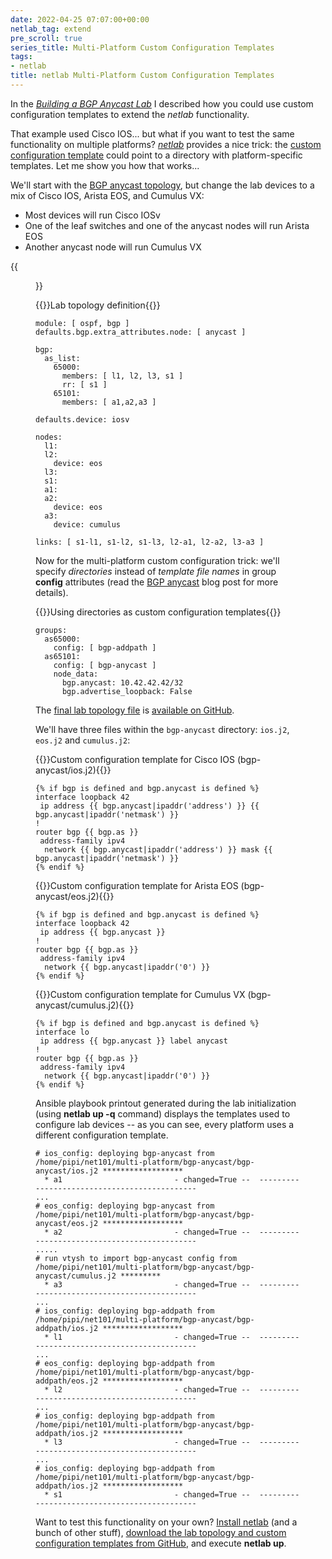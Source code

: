 ```yaml
---
date: 2022-04-25 07:07:00+00:00
netlab_tag: extend
pre_scroll: true
series_title: Multi-Platform Custom Configuration Templates
tags:
- netlab
title: netlab Multi-Platform Custom Configuration Templates
---
```

In the _[Building a BGP Anycast Lab](/2021/12/bgp-anycast-lab/)_ I described how you could use custom configuration templates to extend the *netlab* functionality. 

That example used Cisco IOS... but what if you want to test the same functionality on multiple platforms? *[netlab](https://netlab.tools/)* provides a nice trick: the [custom configuration template](https://netlab.tools/groups/#custom-configuration-templates) could point to a directory with platform-specific templates. Let me show you how that works...
<!--more-->
We'll start with the [BGP anycast topology](https://github.com/ipspace/netlab-examples/blob/master/routing/anycast-bgp-addpath/topology.yml), but change the lab devices to a mix of Cisco IOS, Arista EOS, and Cumulus VX:

* Most devices will run Cisco IOSv
* One of the leaf switches and one of the anycast nodes will run Arista EOS
* Another anycast node will run Cumulus VX

{{<figure src="/2022/04/multi-platform-bgp-anycast.png" caption="Physical lab topology">}}

{{<cc>}}Lab topology definition{{</cc>}}
```
module: [ ospf, bgp ]
defaults.bgp.extra_attributes.node: [ anycast ]

bgp:
  as_list:
    65000:
      members: [ l1, l2, l3, s1 ]
      rr: [ s1 ]
    65101:
      members: [ a1,a2,a3 ]

defaults.device: iosv

nodes: 
  l1:
  l2:
    device: eos
  l3:
  s1:
  a1:
  a2:
    device: eos
  a3:
    device: cumulus

links: [ s1-l1, s1-l2, s1-l3, l2-a1, l2-a2, l3-a3 ]
```

Now for the multi-platform custom configuration trick: we'll specify *directories* instead of *template file names* in group **config** attributes (read the [BGP anycast](/2021/12/bgp-anycast-lab/) blog post for more details).

{{<cc>}}Using directories as custom configuration templates{{</cc>}}
```
groups:
  as65000:
    config: [ bgp-addpath ]
  as65101:
    config: [ bgp-anycast ]
    node_data:
      bgp.anycast: 10.42.42.42/32
      bgp.advertise_loopback: False
```

The [final lab topology file](https://github.com/ipspace/netlab-examples/blob/master/multi-platform/bgp-anycast/topology.yml) is [available on GitHub](https://github.com/ipspace/netlab-examples/tree/master/multi-platform/bgp-anycast).

We'll have three files within the `bgp-anycast` directory: `ios.j2`, `eos.j2` and `cumulus.j2`:

{{<cc>}}Custom configuration template for Cisco IOS (bgp-anycast/ios.j2){{</cc>}}
```
{% if bgp is defined and bgp.anycast is defined %}
interface loopback 42
 ip address {{ bgp.anycast|ipaddr('address') }} {{ bgp.anycast|ipaddr('netmask') }}
!
router bgp {{ bgp.as }}
 address-family ipv4
  network {{ bgp.anycast|ipaddr('address') }} mask {{ bgp.anycast|ipaddr('netmask') }}
{% endif %}
```

{{<cc>}}Custom configuration template for Arista EOS (bgp-anycast/eos.j2){{</cc>}}
```
{% if bgp is defined and bgp.anycast is defined %}
interface loopback 42
 ip address {{ bgp.anycast }}
!
router bgp {{ bgp.as }}
 address-family ipv4
  network {{ bgp.anycast|ipaddr('0') }}
{% endif %}
```
 
{{<cc>}}Custom configuration template for Cumulus VX (bgp-anycast/cumulus.j2){{</cc>}}
```
{% if bgp is defined and bgp.anycast is defined %}
interface lo
 ip address {{ bgp.anycast }} label anycast
!
router bgp {{ bgp.as }}
 address-family ipv4
  network {{ bgp.anycast|ipaddr('0') }}
{% endif %}
```

Ansible playbook printout generated during the lab initialization (using **netlab up -q** command) displays the templates used to configure lab devices -- as you can see, every platform uses a different configuration template.

```
# ios_config: deploying bgp-anycast from /home/pipi/net101/multi-platform/bgp-anycast/bgp-anycast/ios.j2 ******************
  * a1                         - changed=True --  ---------------------------------------------
...
# eos_config: deploying bgp-anycast from /home/pipi/net101/multi-platform/bgp-anycast/bgp-anycast/eos.j2 ******************
  * a2                         - changed=True --  ---------------------------------------------
.....
# run vtysh to import bgp-anycast config from /home/pipi/net101/multi-platform/bgp-anycast/bgp-anycast/cumulus.j2 *********
  * a3                         - changed=True --  ---------------------------------------------
...
# ios_config: deploying bgp-addpath from /home/pipi/net101/multi-platform/bgp-anycast/bgp-addpath/ios.j2 ******************
  * l1                         - changed=True --  ---------------------------------------------
...
# eos_config: deploying bgp-addpath from /home/pipi/net101/multi-platform/bgp-anycast/bgp-addpath/eos.j2 ******************
  * l2                         - changed=True --  ---------------------------------------------
...
# ios_config: deploying bgp-addpath from /home/pipi/net101/multi-platform/bgp-anycast/bgp-addpath/ios.j2 ******************
  * l3                         - changed=True --  ---------------------------------------------
...
# ios_config: deploying bgp-addpath from /home/pipi/net101/multi-platform/bgp-anycast/bgp-addpath/ios.j2 ******************
  * s1                         - changed=True --  ---------------------------------------------
```

Want to test this functionality on your own? [Install netlab](https://netlab.tools/install/) (and a bunch of other stuff), [download the lab topology and custom configuration templates from GitHub](https://github.com/ipspace/netlab-examples/tree/master/multi-platform/bgp-anycast), and execute **netlab up**.